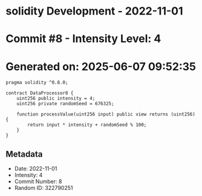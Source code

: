 ﻿# solidity Development - 2022-11-01
# Commit #8 - Intensity Level: 4
# Generated on: 2025-06-07 09:52:35
```solidity
pragma solidity ^0.8.0;

contract DataProcessor8 {
    uint256 public intensity = 4;
    uint256 private randomSeed = 676325;

    function processValue(uint256 input) public view returns (uint256) {
        return input * intensity + randomSeed % 100;
    }
}
```
## Metadata
- Date: 2022-11-01
- Intensity: 4
- Commit Number: 8
- Random ID: 322790251
